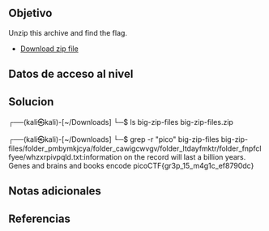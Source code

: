 ## Objetivo

Unzip this archive and find the flag.

- [Download zip file](https://artifacts.picoctf.net/c/503/big-zip-files.zip)
## Datos de acceso al nivel

## Solucion
┌──(kali㉿kali)-[~/Downloads]
└─$ ls
big-zip-files  big-zip-files.zip
                                                                             
┌──(kali㉿kali)-[~/Downloads]
└─$ grep -r "pico" big-zip-files 
big-zip-files/folder_pmbymkjcya/folder_cawigcwvgv/folder_ltdayfmktr/folder_fnpfclfyee/whzxrpivpqld.txt:information on the record will last a billion years. Genes and brains and books encode picoCTF{gr3p_15_m4g1c_ef8790dc}

## Notas adicionales

## Referencias
